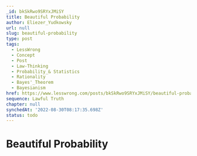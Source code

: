 ```yaml
---
_id: bkSkRwo9SRYxJMiSY
title: Beautiful Probability
author: Eliezer_Yudkowsky
url: null
slug: beautiful-probability
type: post
tags:
  - LessWrong
  - Concept
  - Post
  - Law-Thinking
  - Probability_& Statistics
  - Rationality
  - Bayes'_Theorem
  - Bayesianism
href: https://www.lesswrong.com/posts/bkSkRwo9SRYxJMiSY/beautiful-probability
sequence: Lawful Truth
chapter: null
synchedAt: '2022-08-30T08:17:35.698Z'
status: todo
---
```


# Beautiful Probability
